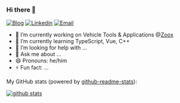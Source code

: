 ### Hi there 👋

[![Blog](https://img.shields.io/badge/Blog-F0773A?style=flat-square&logo=firefox-browser&logoColor=white)](https://jakechong.github.io)
[![Linkedin](https://img.shields.io/badge/-LinkedIn-1568BF?style=flat-square&logo=Linkedin&logoColor=white)](https://www.linkedin.com/in/jaekyungchong)
[![Email](https://img.shields.io/badge/-Email-E8453C?style=flat-square&logo=Gmail&logoColor=white)](mailto:jakechong@berkeley.edu)

- 🔭 I’m currently working on Vehicle Tools & Applications @[Zoox](https://zoox.com)
- 🌱 I’m currently learning TypeScript, Vue, C++
- 🤔 I’m looking for help with ...
- 💬 Ask me about ...
- 😄 Pronouns: he/him
- ⚡ Fun fact: ...

My GitHub stats (powered by [github-readme-stats](https://github.com/anuraghazra/github-readme-stats)):

[![github stats](https://github-readme-stats.vercel.app/api?username=jakechong&show_icons=true&hide_title=true&hide_border=true)](https://jakechong.github.io)
